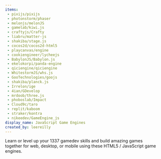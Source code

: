 ```yaml
---
items:
 - pixijs/pixijs
 - photonstorm/phaser
 - melonjs/melonJS
 - gamelab/kiwi.js
 - craftyjs/Crafty
 - liabru/matter-js
 - shakiba/stage.js
 - cocos2d/cocos2d-html5
 - playcanvas/engine
 - cookiengineer/lycheejs
 - BabylonJS/Babylon.js
 - ekelokorpi/panda-engine
 - qiciengine/qiciengine
 - WhitestormJS/whs.js
 - GooTechnologies/goojs
 - shakiba/planck.js
 - Irrelon/ige
 - 4ian/GDevelop
 - mrdoob/three.js
 - phoboslab/Impact
 - Cloud9c/taro
 - replit/kaboom
 - straker/kontra
 - nikeedev/GameEngine_js
display_name: JavaScript Game Engines
created_by: leereilly
---
```

Learn or level up your 1337 gamedev skills and build amazing games together for web, desktop, or mobile using these HTML5 / JavaScript game engines.
